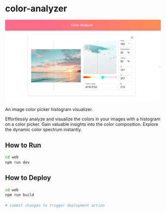 # color-analyzer

![teaser](web/public/image/ogp-main.jpg)

An image color picker histogram visualizer.

Effortlessly analyze and visualize the colors in your images with a histogram on a color picker. Gain valuable insights into the color composition. Explore the dynamic color spectrum instantly.

## How to Run

```bash
cd web
npm run dev
```

## How to Deploy

```bash
cd web
npm run build

# commit changes to trigger deployment action
```

